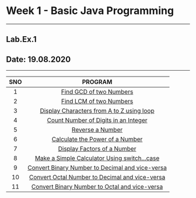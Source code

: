 # Week 1 - Basic Java Programming

---

## Lab.Ex.1

## Date: 19.08.2020

---

|  SNO  |                                PROGRAM                                |
| :---: | :-------------------------------------------------------------------: |
|   1   |                  [Find GCD of two Numbers](GCD.java)                  |
|   2   |                  [Find LCM of two Numbers](LCM.java)                  |
|   3   |    [Display Characters from A to Z using loop](DisplayAlpha.java)     |
|   4   |       [Count Number of Digits in an Integer](NumOfDigits.java)        |
|   5   |                  [Reverse a Number](ReverseNum.java)                  |
|   6   |          [Calculate the Power of a Number](NumberPower.java)          |
|   7   |              [Display Factors of a Number](Factors.java)              |
|   8   |    [Make a Simple Calculator Using switch...case](Calculator.java)    |
|   9   | [Convert Binary Number to Decimal and vice-versa](BinaryDecimal.java) |
|  10   |  [Convert Octal Number to Decimal and vice-versa](DecimalOctal.java)  |
|  11   |   [Convert Binary Number to Octal and vice-versa](BinaryOctal.java)   |
